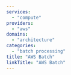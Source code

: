 ```yaml
---
services:
  - "compute"
providers:
  - "aws"
domains:
  - "architecture"
categories:
  - "batch processing"
title: "AWS Batch"
linkTitle: "AWS Batch"
---
```

